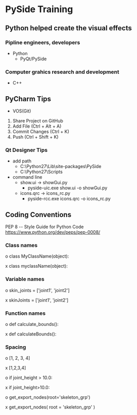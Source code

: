 # PySide Training

## Python helped create the visual effects

### Pipline engineers, developers
* Python
  * PyQt/PySide

### Computer grahics research and development
* C++

## PyCharm Tips
* VOS(Git)
1. Share Project on GitHub
2. Add File (Ctrl + Alt + A)
3. Commit Changes (Ctrl + K)
4. Push (Ctrl + Shift + K)

### Qt Designer Tips
* add path
  * C:\Python27\Lib\site-packages\PySide
  * C:\Python27\Scripts
* command line
  * show.ui -> showGui.py
    * pyside-uic.exe show.ui -o showGui.py
  * icons.qrc -> icons_rc.py
    * pyside-rcc.exe icons.qrc -o icons_rc.py

## Coding Conventions
PEP 8 -- Style Guide for Python Code
https://www.python.org/dev/peps/pep-0008/

### Class names
o class MyClassName(object):

x class myclassName(object):

### Variable names
o skin_joints = ['joint1', 'joint2']

x skinJoints = ['joint1', 'joint2']

###  Function names
o def calculate_bounds():

x def calculateBounds():

###  Spacing
o [1, 2, 3, 4]

x [1,2,3,4]

o if joint_height > 10.0:

x if joint_height>10.0:

o get_export_nodes(root='skeleton_grp')

x get_export_nodes( root = 'skeleton_grp' )
